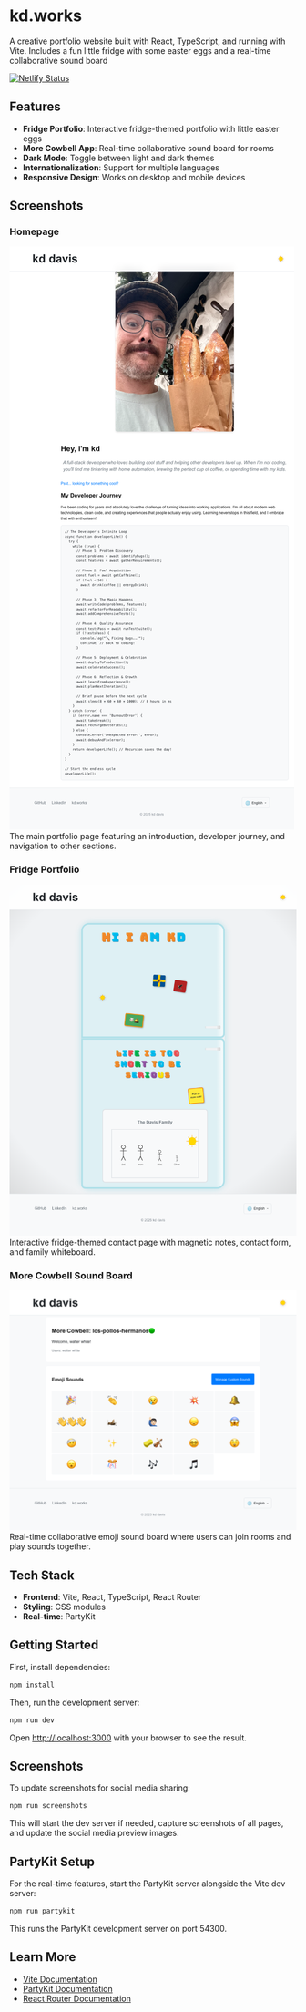 # kd.works

A creative portfolio website built with React, TypeScript, and running with Vite. Includes a fun little fridge with some easter eggs and a real-time collaborative sound board

[![Netlify Status](https://api.netlify.com/api/v1/badges/a2cb806d-c8c9-457b-9e32-52d6a64f9373/deploy-status)](https://app.netlify.com/projects/kds-fridge/deploys)

## Features

- **Fridge Portfolio**: Interactive fridge-themed portfolio with little easter eggs
- **More Cowbell App**: Real-time collaborative sound board for rooms
- **Dark Mode**: Toggle between light and dark themes
- **Internationalization**: Support for multiple languages
- **Responsive Design**: Works on desktop and mobile devices

## Screenshots

### Homepage

![Homepage](public/home-screenshot-full.png)
The main portfolio page featuring an introduction, developer journey, and navigation to other sections.

### Fridge Portfolio

![Fridge Portfolio](public/fridge-screenshot-full.png)
Interactive fridge-themed contact page with magnetic notes, contact form, and family whiteboard.

### More Cowbell Sound Board

![More Cowbell](public/room-screenshot-full.png)
Real-time collaborative emoji sound board where users can join rooms and play sounds together.

## Tech Stack

- **Frontend**: Vite, React, TypeScript, React Router
- **Styling**: CSS modules
- **Real-time**: PartyKit

## Getting Started

First, install dependencies:

```bash
npm install
```

Then, run the development server:

```bash
npm run dev
```

Open [http://localhost:3000](http://localhost:3000) with your browser to see the result.

## Screenshots

To update screenshots for social media sharing:

```bash
npm run screenshots
```

This will start the dev server if needed, capture screenshots of all pages, and update the social media preview images.

## PartyKit Setup

For the real-time features, start the PartyKit server alongside the Vite dev server:

```bash
npm run partykit
```

This runs the PartyKit development server on port 54300.

## Learn More

- [Vite Documentation](https://vitejs.dev/)
- [PartyKit Documentation](https://docs.partykit.io)
- [React Router Documentation](https://reactrouter.com/home)
